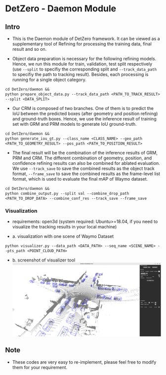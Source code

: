 # DetZero - Daemon Module


## Intro
- This is the Daemon module of DetZero framework. It can be viewed as a supplementary tool of Refining for processing the training data, final result and so on.

- Object data preparation is necessary for the following refining models. Hence, we run this module for train, validation, test split respectively (use `--split` to specifiy the corresponding split and `--track_data_path` to specifiy the path to tracking result). Besides, each processing is running for a single object category.
```shell
cd DetZero/daemon &&
python prepare_object_data.py --track_data_path <PATH_TO_TRACK_RESULT> --split <DATA_SPLIT>
```

- Our CRM is composed of two branches. One of them is to predict the IoU between the predicted boxes (after geometry and position refining) and ground-truth boxes. Hence, we use the inference result of training set with GRM and PRM models to generate IoU ground-truth.
```shell
cd DetZero/daemon &&
python generate_iou_gt.py --class_name <CLASS_NAME> --geo_path <PATH_TO_GEOMETRY_RESULT> --pos_path <PATH_TO_POSITION_RESULT>
```

- The final result will be the combination of the inference results of GRM, PRM and CRM. The different combination of geometry, position, and confidence refining results can also be combined for ablated evaluation. We use `--track_save` to save the combined results as the object track format, `--frame_save` to save the combined results as the frame-level list format, which is used to evaluate the final mAP of Waymo dataset.
```shell
cd DetZero/daemon &&
python combine_output.py --split val --combine_drop_path <PATH_TO_DROP_DATA> --combine_conf_res --track_save --frame_save
```


### Visualization
- requirements: open3d (system required: Ubuntu>=18.04, if you need to visualize the tracking results in your local machine)

- a. visualization with one scene of Waymo Dataset
```shell
python visualizer.py --data_path <DATA_PATH> --seq_name <SCENE_NAME> --pts_path <POINT_CLOUD_PATH>
```

- b. screenshot of visualizer tool 
![vis_screenshot](../docs/vis_screenshot.png)


## Note
- These codes are very easy to re-implement, please feel free to modify them for your requirement.

